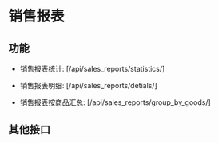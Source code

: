 # 销售报表


## 功能

- 销售报表统计:
[/api/sales_reports/statistics/]

- 销售报表明细:
[/api/sales_reports/detials/]

- 销售报表按商品汇总:
[/api/sales_reports/group_by_goods/]


## 其他接口
